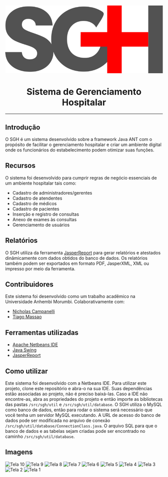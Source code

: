 <p align="center">  
  <img width="550" src="https://raw.githubusercontent.com/niccampanelli/SGH/main/src/sgh/util/icons/sgh_logo.png"/>
</p>
<h1 align="center">Sistema de Gerenciamento Hospitalar</h1>
<hr>
<h2>Introdução</h2>
<p>O SGH é um sistema desenvolvido sobre a framework Java ANT com o propósito de facilitar o gerenciamento hospitalar e criar um ambiente digital onde os funcionários do estabelecimento podem otimizar suas funções.</p>
<h2>Recursos</h2>
<p>O sistema foi desenvolvido para cumprir regras de negócio essenciais de um ambiente hospitalar tais como:</p>

- Cadastro de administradores/gerentes
- Cadastro de atendentes
- Cadastro de médicos
- Cadastro de pacientes
- Inserção e registro de consultas
- Anexo de exames às consultas
- Gerenciamento de usuários

<h2>Relatórios</h2>

O SGH utiliza da ferramenta [JasperReport](https://community.jaspersoft.com/) para gerar relatórios e atestados dinâmicamente com dados obtidos do banco de dados. Os relatórios também podem ser exportados em formato PDF, JasperXML, XML ou impresso por meio da ferramenta.

<h2>Contribuidores</h2>

Este sistema foi desenvolvido como um trabalho acadêmico na Universidade Anhembi Morumbi. Colaborativamente com:

- [Nicholas Campanelli](https://github.com/niccampanelli)
- [Tiago Massao](https://github.com/Tmassao)

<h2>Ferramentas utilizadas</h2>

- [Apache Netbeans IDE](https://github.com/apache/netbeans)
- [Java Swing](https://docs.oracle.com/javase/6/docs/technotes/guides/swing/)
- [JasperReport](https://community.jaspersoft.com/)

<h2>Como utilizar</h2>

Este sistema foi desenvolvido com a Netbeans IDE. Para utilizar este projeto, clone este repositório e abra-o na sua IDE. Suas dependências estão associadas ao projeto, não é preciso baixá-las. Caso a IDE não encontre-as, abra as propriedades do projeto e então importe as bibliotecas das pastas `/src/sgh/util` e `/src/sgh/util/database`.
O SGH utiliza o MySQL como banco de dados, então para rodar o sistema será necessário que você tenha um servidor MySQL executando. A URL de acesso do banco de dados pode ser modificada no arquivo de conexão `/src/sgh/util/database/ConnectionClass.java`.
O arquivo SQL para que o banco de dados e as tabelas sejam criadas pode ser encontrado no caminho `/src/sgh/util/database`.

<h2>Imagens</h2>

![Tela 10](https://user-images.githubusercontent.com/56810073/173169246-35184d70-ab56-4069-86ba-e0297bb33d6f.png)
![Tela 9](https://user-images.githubusercontent.com/56810073/173169245-669dcac4-70a4-4b57-88e1-33a4ce57a2a7.png)
![Tela 8](https://user-images.githubusercontent.com/56810073/173169240-ec7792da-7c79-48c2-b2aa-120a6a2b96de.png)
![Tela 7](https://user-images.githubusercontent.com/56810073/173169236-dfd8a9e7-84b5-4539-8ed1-c7e8408b57ff.png)
![Tela 6](https://user-images.githubusercontent.com/56810073/173169234-6f5d223d-f814-4e8f-889d-59539c3d4069.png)
![Tela 5](https://user-images.githubusercontent.com/56810073/173169229-a79b488b-a74b-4f1b-bf3f-be31b5e1b709.png)
![Tela 4](https://user-images.githubusercontent.com/56810073/173169226-cb5f08a0-3796-4527-a6ee-184ed115cfe7.png)
![Tela 3](https://user-images.githubusercontent.com/56810073/173169221-21d441d7-defb-442a-94ff-92d2a7496883.png)
![Tela 2](https://user-images.githubusercontent.com/56810073/173169215-113f50de-e0b3-4b76-b04f-def35a58b7f4.png)
![Tela 1](https://user-images.githubusercontent.com/56810073/173169206-a80eba5e-ca05-4dc4-9b5f-f416688fb2f9.png)

